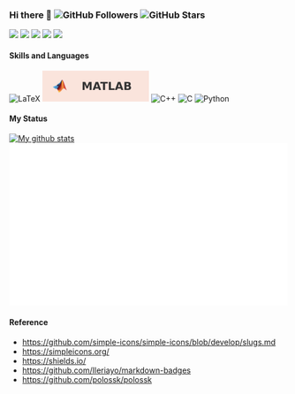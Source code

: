 ### Hi there 👋 ![GitHub Followers](https://img.shields.io/github/followers/lrtfm?style=social) ![GitHub Stars](https://img.shields.io/github/stars/lrtfm?style=social)

![](https://img.shields.io/badge/-E63946-E63946?style=for-the-badge)
![](https://img.shields.io/badge/-F1FAEE-F1FAEE?style=for-the-badge)
![](https://img.shields.io/badge/-A8DADC-A8DADC?style=for-the-badge)
![](https://img.shields.io/badge/-457B9D-457B9D?style=for-the-badge)
![](https://img.shields.io/badge/-1D3557-1D3557?style=for-the-badge)

#### Skills and Languages

![LaTeX](https://img.shields.io/badge/latex-%23008080.svg?style=for-the-badge&logo=latex&logoColor=ffffff)
![Matlab][badge-matlab]
![C++](https://img.shields.io/badge/c++-%2300599C.svg?style=for-the-badge&logo=c%2B%2B&logoColor=ffffff)
![C](https://img.shields.io/badge/c-%2300599C.svg?style=for-the-badge&logo=c&logoColor=ffffff)
![Python](https://img.shields.io/badge/python-3670A0?style=for-the-badge&logo=python&logoColor=ffdd54)

<!--![Mathematica](https://img.shields.io/badge/Mathematica-%23DD1100.svg?style=for-the-badge&logo=wolframmathematica&logoColor=ffffff)-->

<!--
#### Python Packages and Frameworks

![NumPy](https://img.shields.io/badge/numpy-%23013243.svg?style=for-the-badge&logo=numpy&logoColor=white)
![Numba](https://img.shields.io/badge/numba-%2300A3E0.svg?style=for-the-badge&logo=numba&logoColor=white)
![SciPy](https://img.shields.io/badge/SciPy-%230C55A5.svg?style=for-the-badge&logo=scipy&logoColor=%white)
![Pandas](https://img.shields.io/badge/pandas-%23150458.svg?style=for-the-badge&logo=pandas&logoColor=white)
![PyTorch](https://img.shields.io/badge/PyTorch-%23EE4C2C.svg?style=for-the-badge&logo=PyTorch&logoColor=white)
-->

#### My Status

[![My github stats](https://github-readme-stats.vercel.app/api?username=lrtfm&show_icons=true&count_private=true&title_color=1D3557&text_color=212121&icon_color=E63946&bg_color=DEG,F1FAEE,A8DADC)](https://github.com/anuraghazra/github-readme-stats)
[![languages](https://raw.githubusercontent.com/lrtfm/github-stats/master/generated/languages.svg)](https://github.com/jstrieb/github-stats)

#### Reference

* <https://github.com/simple-icons/simple-icons/blob/develop/slugs.md>
* <https://simpleicons.org/>
* <https://shields.io/>
* <https://github.com/Ileriayo/markdown-badges>
* <https://github.com/polossk/polossk>

<!--
**lrtfm/lrtfm** is a ✨ _special_ ✨ repository because its `README.md` (this file) appears on your GitHub profile.

Here are some ideas to get you started:

- 🔭 I’m currently working on ...
- 🌱 I’m currently learning ...
- 👯 I’m looking to collaborate on ...
- 🤔 I’m looking for help with ...
- 💬 Ask me about ...
- 📫 How to reach me: ...
- 😄 Pronouns: ...
- ⚡ Fun fact: ...
-->

[badge-matlab]: ./images/MATLAB-%23FAE4DC.svg
